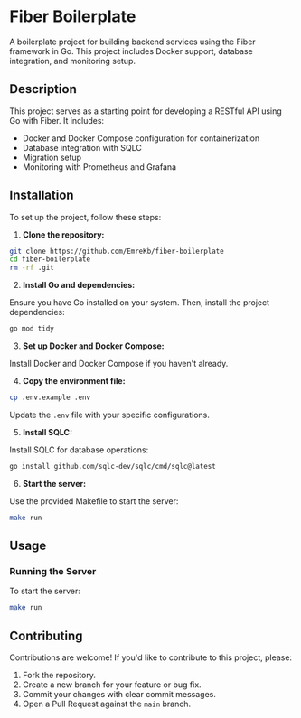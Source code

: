 # Fiber Boilerplate

A boilerplate project for building backend services using the Fiber framework in Go. This project includes Docker support, database integration, and monitoring setup.

## Description

This project serves as a starting point for developing a RESTful API using Go with Fiber. It includes:

- Docker and Docker Compose configuration for containerization
- Database integration with SQLC
- Migration setup
- Monitoring with Prometheus and Grafana

## Installation

To set up the project, follow these steps:

1. **Clone the repository:**

```bash
git clone https://github.com/EmreKb/fiber-boilerplate
cd fiber-boilerplate
rm -rf .git
```

2. **Install Go and dependencies:**

Ensure you have Go installed on your system. Then, install the project dependencies:

```bash
go mod tidy
```

3. **Set up Docker and Docker Compose:**

Install Docker and Docker Compose if you haven't already.

4. **Copy the environment file:**

```bash
cp .env.example .env
```

Update the `.env` file with your specific configurations.

5. **Install SQLC:**

Install SQLC for database operations:

```bash
go install github.com/sqlc-dev/sqlc/cmd/sqlc@latest
```

6. **Start the server:**

Use the provided Makefile to start the server:

```bash
make run
```

## Usage

### Running the Server

To start the server:

```bash
make run
```

## Contributing

Contributions are welcome! If you'd like to contribute to this project, please:

1. Fork the repository.
2. Create a new branch for your feature or bug fix.
3. Commit your changes with clear commit messages.
4. Open a Pull Request against the `main` branch.


